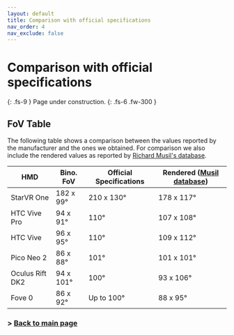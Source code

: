 ```yaml
---
layout: default
title: Comparison with official specifications
nav_order: 4
nav_exclude: false
---
```

# Comparison with official specifications
{: .fs-9 }
Page under construction. 
{: .fs-6 .fw-300 }
## FoV Table
The following table shows a comparison between the values reported by the manufacturer and the ones we obtained. For comparison we also include the rendered values as reported by <a href="https://risa2000.github.io/hmdgdb/"> Richard Musil's database</a>.

<div id="tableTex"> 
    <table>
        <thead>
            <tr>
                <th>HMD</th>
                <th>Bino. FoV</th>
                <th>Official Specifications</th>
                <th>Rendered (<a href="https://risa2000.github.io/hmdgdb/">Musil database</a>)</th>
            </tr>
        </thead>
        <tbody>
            <tr>
                <td>StarVR One</td>
                <td>182 x 99°</td>
                <td>210 x 130°</td>
                <td>178 x 117°</td>
            </tr>
            <tr>
                <td>HTC Vive Pro</td>
                <td>94 x 91°</td>
                <td>110°</td>
                <td>107 x 108°</td>
            </tr>
            <tr>
                <td>HTC Vive</td>
                <td>96 x 95°</td>
                <td>110°</td>
                <td>109 x 112°</td>
            </tr>
            <tr>
                <td>Pico Neo 2</td>
                <td>86 x 88°</td>
                <td>101°</td>
                <td>101 x 101°</td>
            </tr>
            <tr>
                <td>Oculus Rift DK2</td>
                <td>94 x 101°</td>
                <td>100°</td>
                <td>93 x 106°</td>
            </tr>
            <tr>
                <td>Fove 0</td>
                <td>86 x 92°</td>
                <td>Up to 100°</td>
                <td>88 x 95°</td>
            </tr>
        </tbody>
        </table>
</div>



### > [Back to main page](https://zeissvisionsciencelab.github.io/HMD-FOV/)